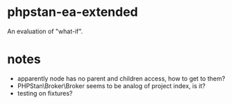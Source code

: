 # phpstan-ea-extended

An evaluation of "what-if".

# notes

- apparently node has no parent and children access, how to get to them?
- PHPStan\Broker\Broker seems to be analog of project index, is it?
- testing on fixtures?